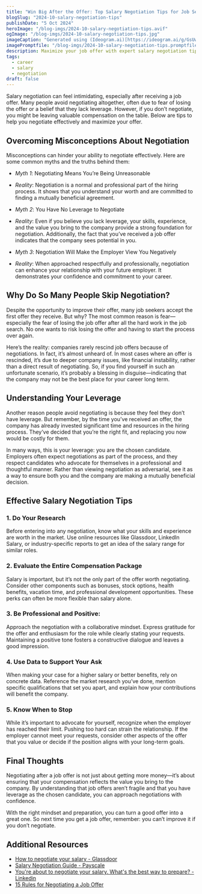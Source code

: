 ```yaml
---
title: "Win Big After the Offer: Top Salary Negotiation Tips for Job Seekers"
blogSlug: "2024-10-salary-negotiation-tips"
publishDate: "5 Oct 2024"
heroImage: "/blog-imgs/2024-10-salary-negotiation-tips.avif"
ogImage: "/blog-imgs/2024-10-salary-negotiation-tips.jpg"
imageCaption: "Generated using (Ideogram.ai)[https://ideogram.ai/g/GsUwlfoFTuigZ-YEL_8TaQ/1]"
imagePromptfile: "/blog-imgs/2024-10-salary-negotiation-tips.promptfile"
description: Maximize your job offer with expert salary negotiation tips. Overcome fears, highlight your value, and confidently secure the compensation you deserve. Empower your career today
tags:
  - career
  - salary
  - negotiation
draft: false
---
```


Salary negotiation can feel intimidating, especially after receiving a job offer. Many people avoid negotiating altogether, often due to fear of losing the offer or a belief that they lack leverage. However, if you don’t negotiate, you might be leaving valuable compensation on the table. Below are tips to help you negotiate effectively and maximize your offer.

## Overcoming Misconceptions About Negotiation

Misconceptions can hinder your ability to negotiate effectively. Here are some common myths and the truths behind them:

- _Myth 1_: Negotiating Means You’re Being Unreasonable

- _Reality_: Negotiation is a normal and professional part of the hiring process. It shows that you understand your worth and are committed to finding a mutually beneficial agreement.

- _Myth 2_: You Have No Leverage to Negotiate

- _Reality_: Even if you believe you lack leverage, your skills, experience, and the value you bring to the company provide a strong foundation for negotiation. Additionally, the fact that you’ve received a job offer indicates that the company sees potential in you.

- _Myth 3_: Negotiation Will Make the Employer View You Negatively

- _Reality_: When approached respectfully and professionally, negotiation can enhance your relationship with your future employer. It demonstrates your confidence and commitment to your career.

## Why Do So Many People Skip Negotiation?

Despite the opportunity to improve their offer, many job seekers accept the first offer they receive. But why? The most common reason is fear—especially the fear of losing the job offer after all the hard work in the job search. No one wants to risk losing the offer and having to start the process over again.

Here’s the reality: companies rarely rescind job offers because of negotiations. In fact, it’s almost unheard of. In most cases where an offer is rescinded, it’s due to deeper company issues, like financial instability, rather than a direct result of negotiating. So, if you find yourself in such an unfortunate scenario, it’s probably a blessing in disguise—indicating that the company may not be the best place for your career long term.

## Understanding Your Leverage

Another reason people avoid negotiating is because they feel they don’t have leverage. But remember, by the time you’ve received an offer, the company has already invested significant time and resources in the hiring process. They’ve decided that you’re the right fit, and replacing you now would be costly for them.

In many ways, this is your leverage: you are the chosen candidate. Employers often expect negotiations as part of the process, and they respect candidates who advocate for themselves in a professional and thoughtful manner. Rather than viewing negotiation as adversarial, see it as a way to ensure both you and the company are making a mutually beneficial decision.

## Effective Salary Negotiation Tips

### 1. Do Your Research

Before entering into any negotiation, know what your skills and experience are worth in the market. Use online resources like Glassdoor, LinkedIn Salary, or industry-specific reports to get an idea of the salary range for similar roles.

### 2. Evaluate the Entire Compensation Package

Salary is important, but it’s not the only part of the offer worth negotiating. Consider other components such as bonuses, stock options, health benefits, vacation time, and professional development opportunities. These perks can often be more flexible than salary alone.

### 3. Be Professional and Positive:

Approach the negotiation with a collaborative mindset. Express gratitude for the offer and enthusiasm for the role while clearly stating your requests. Maintaining a positive tone fosters a constructive dialogue and leaves a good impression.

### 4. Use Data to Support Your Ask

When making your case for a higher salary or better benefits, rely on concrete data. Reference the market research you’ve done, mention specific qualifications that set you apart, and explain how your contributions will benefit the company.

### 5. Know When to Stop

While it’s important to advocate for yourself, recognize when the employer has reached their limit. Pushing too hard can strain the relationship. If the employer cannot meet your requests, consider other aspects of the offer that you value or decide if the position aligns with your long-term goals.

## Final Thoughts

Negotiating after a job offer is not just about getting more money—it’s about ensuring that your compensation reflects the value you bring to the company. By understanding that job offers aren’t fragile and that you have leverage as the chosen candidate, you can approach negotiations with confidence.

With the right mindset and preparation, you can turn a good offer into a great one. So next time you get a job offer, remember: you can’t improve it if you don’t negotiate.

## Additional Resources

- [How to negotiate your salary - Glassdoor](https://www.glassdoor.com/blog/guide/how-to-negotiate-your-salary/)
- [Salary Negotiation Guide - Payscale](https://www.payscale.com/salary-negotiation-guide/)
- [You're about to negotiate your salary. What's the best way to prepare? - Linkedin](https://www.linkedin.com/advice/3/youre-negotiate-your-salary-whats-best-way-o5rnc)
- [15 Rules for Negotiating a Job Offer](https://hbr.org/2014/04/15-rules-for-negotiating-a-job-offer)
